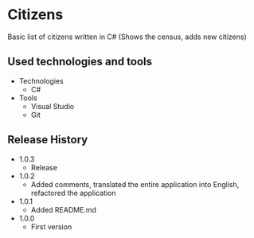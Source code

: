# Citizens
Basic list of citizens written in C# (Shows the census, adds new citizens) 

## Used technologies and tools

* Technologies
    * C#
* Tools
    * Visual Studio
    * Git
    
## Release History

* 1.0.3
    * Release
* 1.0.2
    * Added comments, translated the entire application into English, refactored the application
* 1.0.1
    * Added README.md
* 1.0.0
    * First version
